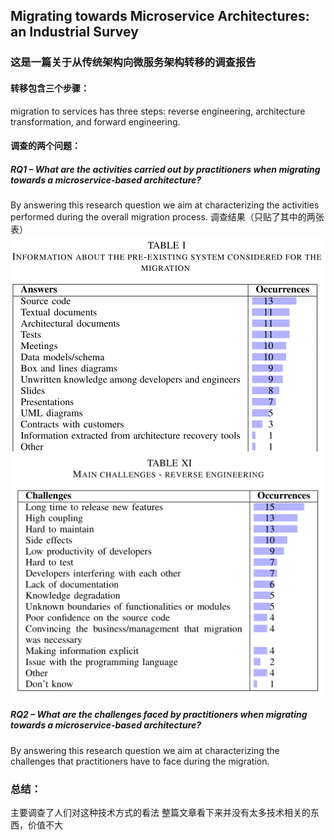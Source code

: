 ## Migrating towards Microservice Architectures: an Industrial Survey
### 这是一篇关于从传统架构向微服务架构转移的调查报告

#### 转移包含三个步骤：
migration to services has three steps: reverse engineering, architecture transformation, and forward engineering.

#### 调查的两个问题：
##### RQ1 – What are the activities carried out by practitioners when migrating towards a microservice-based architecture?
By answering this research question we aim at characterizing the activities performed during the overall migration process.
调查结果（只贴了其中的两张表）
![image](https://github.com/Organ-Microservice/Microservices/blob/master/table01.png)
![image](https://github.com/Organ-Microservice/Microservices/blob/master/table02.png)

##### RQ2 – What are the challenges faced by practitioners when migrating towards a microservice-based architecture? 
By answering this research question we aim at characterizing the challenges that practitioners have to face during the migration.



### 总结：
主要调查了人们对这种技术方式的看法
整篇文章看下来并没有太多技术相关的东西，价值不大


